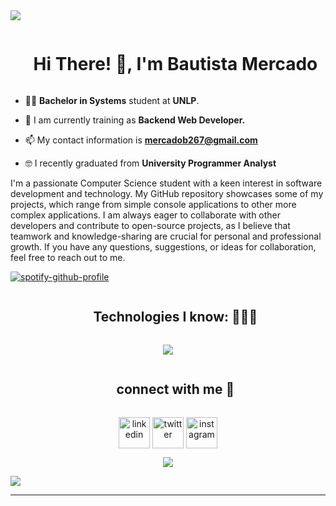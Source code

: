<!--horizontal divider(gradiant)-->
<img src="https://user-images.githubusercontent.com/73097560/115834477-dbab4500-a447-11eb-908a-139a6edaec5c.gif">

<!--h1 without bottom border-->
<div id="user-content-toc">
  <ul align="center">
    <summary><h1 style="display: inline-block"> Hi There! 👋, I'm Bautista Mercado </h1></summary>
  </ul>
</div>

<!--Intro start-->
- 👨‍🎓 **Bachelor in Systems** student at **UNLP**.

- 🌱 I am currently training as **Backend Web Developer.**

- 📫 My contact information is **mercadob267@gmail.com**

- 🤓 I recently graduated from **University Programmer Analyst**

I'm a passionate Computer Science student with a keen interest in software development and technology. My GitHub repository showcases some of my projects, which range from simple console applications to other more complex applications. I am always eager to collaborate with other developers and contribute to open-source projects, as I believe that teamwork and knowledge-sharing are crucial for personal and professional growth. If you have any questions, suggestions, or ideas for collaboration, feel free to reach out to me.

<!--Intro end-->
[![spotify-github-profile](https://spotify-github-profile.vercel.app/api/view?uid=21yhqzeniffsmdrhneio3kxpq&cover_image=true&theme=natemoo-re&show_offline=false&background_color=000000&interchange=true&bar_color=53b14f&bar_color_cover=true)](https://spotify-github-profile.vercel.app/api/view?uid=21yhqzeniffsmdrhneio3kxpq&redirect=true)


<!--h1 without bottom border-->
<div id="user-content-toc">
  <ul align="center">
    <summary><h2 style="display: inline-block">Technologies I know: 👨🏻‍💻</h2></summary>
  </ul>
</div>
<!--tech stack icons-->
<p align="center">
  <a href="https://skillicons.dev">
    <img src="https://skillicons.dev/icons?i=java,hibernate,spring,ruby,rails,py,django,flask,git,github,html,css,bootstrap,tailwind,js,vue,angular,docker,bash,linux,md,mysql,postgres,mongodb,postman,sqlite,vim,vscode&perline=14" />
  </a>
</p>


<!-- Connect with me -->
<!--h2 without bottom border-->
<div id="user-content-toc">
  <ul align="center">
    <summary><h2 style="display: inline-block">connect with me 🤝</h2></summary>
  </ul>
</div>

<!--icons and links-->
<p align="center">
<a href="https://www.linkedin.com/in/bautista-mercado-716b93209/" target="blank"><img align="center" src="https://user-images.githubusercontent.com/88904952/234979284-68c11d7f-1acc-4f0c-ac78-044e1037d7b0.png" alt="linkedin" height="50" width="50" /></a>
<a href="https://twitter.com/not_bxuti" target="blank"><img align="center" src="https://user-images.githubusercontent.com/88904952/234980676-61bfb021-ecc8-48f7-88e6-34c1b06c4a58.png" alt="twitter" height="50" width="50" /></a> 
<a href="https://www.instagram.com/its.bxuti/" target="blank"><img align="center" src="https://user-images.githubusercontent.com/88904952/234981169-2dd1e58f-4b7e-468c-8213-034ba62156c3.png" alt="instagram" height="50" width="50" /></a>

</p>


<!--profile visit count-->
<div align="center">
  
[![](https://visitcount.itsvg.in/api?id=1010nishant&icon=3&color=6)](https://visitcount.itsvg.in)
  
</div>

<!--horizontal divider(gradiant)-->
<img src="https://user-images.githubusercontent.com/73097560/115834477-dbab4500-a447-11eb-908a-139a6edaec5c.gif">

----------------------------------------------------------------------
